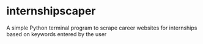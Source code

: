 # internshipscaper

A simple Python terminal program to scrape career websites for internships based on keywords entered by the user

